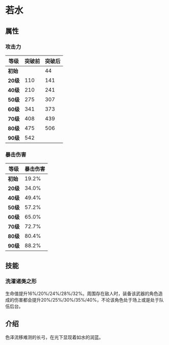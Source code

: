 # 若水

## 属性

### 攻击力

| 等级     | 突破前 | 突破后 |
| -------- | ------ | ------ |
| **初始** |        | 44     |
| **20级** | 110    | 141    |
| **40级** | 210    | 241    |
| **50级** | 275    | 307    |
| **60级** | 341    | 373    |
| **70级** | 408    | 439    |
| **80级** | 475    | 506    |
| **90级** | 542    |        |

### 暴击伤害

| 等级     | 暴击伤害 |
| -------- | -------- |
| **初始** | 19.2%    |
| **20级** | 34.0%    |
| **40级** | 49.4%    |
| **50级** | 57.2%    |
| **60级** | 65.0%    |
| **70级** | 72.7%    |
| **80级** | 80.4%    |
| **90级** | 88.2%    |

## 技能

### 洗濯诸类之形

生命值提升16%/20%/24%/28%/32%。周围存在敌人时，装备该武器的角色造成的伤害都会提升20%/25%/30%/35%/40%，不论该角色处于场上或是处于队伍后台。

## 介绍

色泽流移难测的长弓，在光下显现着如水的润蓝。